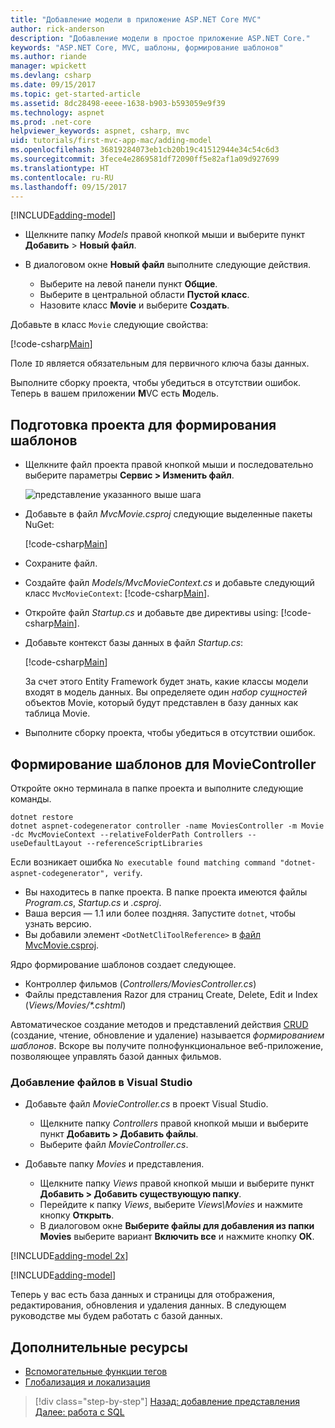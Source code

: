 ```yaml
---
title: "Добавление модели в приложение ASP.NET Core MVC"
author: rick-anderson
description: "Добавление модели в простое приложение ASP.NET Core."
keywords: "ASP.NET Core, MVC, шаблоны, формирование шаблонов"
ms.author: riande
manager: wpickett
ms.devlang: csharp
ms.date: 09/15/2017
ms.topic: get-started-article
ms.assetid: 8dc28498-eeee-1638-b903-b593059e9f39
ms.technology: aspnet
ms.prod: .net-core
helpviewer_keywords: aspnet, csharp, mvc
uid: tutorials/first-mvc-app-mac/adding-model
ms.openlocfilehash: 36819284073eb1cb20b19c41512944e34c54c6d3
ms.sourcegitcommit: 3fece4e2869581df72090ff5e82af1a09d927699
ms.translationtype: HT
ms.contentlocale: ru-RU
ms.lasthandoff: 09/15/2017
---
```

[!INCLUDE[adding-model](../../includes/mvc-intro/adding-model1.md)]

* Щелкните папку *Models* правой кнопкой мыши и выберите пункт **Добавить** > **Новый файл**. 
* В диалоговом окне **Новый файл** выполните следующие действия.

  * Выберите на левой панели пункт **Общие**.
  * Выберите в центральной области **Пустой класс**.
  * Назовите класс **Movie** и выберите **Создать**.

Добавьте в класс `Movie` следующие свойства:

[!code-csharp[Main](../../tutorials/first-mvc-app/start-mvc/sample/MvcMovie/Models/MovieNoEF.cs?name=snippet_1)]

Поле `ID` является обязательным для первичного ключа базы данных.

Выполните сборку проекта, чтобы убедиться в отсутствии ошибок. Теперь в вашем приложении **M**VC есть **M**одель.

## <a name="prepare-the-project-for-scaffolding"></a>Подготовка проекта для формирования шаблонов

- Щелкните файл проекта правой кнопкой мыши и последовательно выберите параметры **Сервис > Изменить файл**.

  ![представление указанного выше шага](adding-model/_static/1.png)

- Добавьте в файл *MvcMovie.csproj* следующие выделенные пакеты NuGet:
             
  [!code-csharp[Main](../first-mvc-app-xplat/start-mvc/sample/MvcMovie/MvcMovie.csproj?highlight=7,10)]

- Сохраните файл.

- Создайте файл *Models/MvcMovieContext.cs* и добавьте следующий класс `MvcMovieContext`: [!code-csharp[Main](../../tutorials/first-mvc-app-xplat/start-mvc/sample/MvcMovie/Models/MvcMovieContext.cs)].
   
- Откройте файл *Startup.cs* и добавьте две директивы using: [!code-csharp[Main](../../tutorials/first-mvc-app-xplat/start-mvc/sample/MvcMovie/Startup.cs?name=snippet1&highlight=1,2)].

- Добавьте контекст базы данных в файл *Startup.cs*:

   [!code-csharp[Main](../../tutorials/first-mvc-app-xplat/start-mvc/sample/MvcMovie/Startup.cs?name=snippet2&highlight=6-7)]

  За счет этого Entity Framework будет знать, какие классы модели входят в модель данных. Вы определяете один *набор сущностей* объектов Movie, который будут представлен в базу данных как таблица Movie.

- Выполните сборку проекта, чтобы убедиться в отсутствии ошибок.

## <a name="scaffold-the-moviecontroller"></a>Формирование шаблонов для MovieController

Откройте окно терминала в папке проекта и выполните следующие команды.

```
dotnet restore
dotnet aspnet-codegenerator controller -name MoviesController -m Movie -dc MvcMovieContext --relativeFolderPath Controllers --useDefaultLayout --referenceScriptLibraries 
```
Если возникает ошибка `No executable found matching command "dotnet-aspnet-codegenerator", verify`.

 * Вы находитесь в папке проекта. В папке проекта имеются файлы *Program.cs*, *Startup.cs* и *.csproj*.
 * Ваша версия — 1.1 или более поздняя. Запустите `dotnet`, чтобы узнать версию.
 * Вы добавили элемент `<DotNetCliToolReference>` в [файл MvcMovie.csproj](#prepare-the-project-for-scaffolding).
 
<!--
> [!NOTE]
> If you get an error when the scaffolding command runs, see [issue 444 in the scaffolding repository](https://github.com/aspnet/scaffolding/issues/444) for a workaround.
-->

Ядро формирование шаблонов создает следующее.

* Контроллер фильмов (*Controllers/MoviesController.cs*)
* Файлы представления Razor для страниц Create, Delete, Edit и Index (*Views/Movies/\*.cshtml*)

Автоматическое создание методов и представлений действия [CRUD](https://wikipedia.org/wiki/Create,_read,_update_and_delete) (создание, чтение, обновление и удаление) называется *формированием шаблонов*. Вскоре вы получите полнофункциональное веб-приложение, позволяющее управлять базой данных фильмов.

### <a name="add-the-files-to-visual-studio"></a>Добавление файлов в Visual Studio

* Добавьте файл *MovieController.cs* в проект Visual Studio.

  * Щелкните папку *Controllers* правой кнопкой мыши и выберите пункт **Добавить > Добавить файлы**.
  * Выберите файл *MovieController.cs*.

* Добавьте папку *Movies* и представления.

  * Щелкните папку *Views* правой кнопкой мыши и выберите пункт **Добавить > Добавить существующую папку**.
  * Перейдите к папку *Views*, выберите *Views\Movies* и нажмите кнопку **Открыть**.
  * В диалоговом окне **Выберите файлы для добавления из папки Movies** выберите вариант **Включить все** и нажмите кнопку **ОК**.

[!INCLUDE[adding-model 2x](../../includes/mvc-intro/adding-model2xp.md)]

[!INCLUDE[adding-model](../../includes/mvc-intro/adding-model3.md)]

Теперь у вас есть база данных и страницы для отображения, редактирования, обновления и удаления данных. В следующем руководстве мы будем работать с базой данных.

## <a name="additional-resources"></a>Дополнительные ресурсы

* [Вспомогательные функции тегов](xref:mvc/views/tag-helpers/intro)
* [Глобализация и локализация](xref:fundamentals/localization)

>[!div class="step-by-step"]
[Назад: добавление представления](adding-view.md)
[Далее: работа с SQL](working-with-sql.md)  
